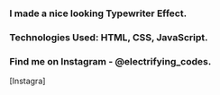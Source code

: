 ### I made a nice looking Typewriter Effect.

### Technologies Used: HTML, CSS, JavaScript.

### Find me on Instagram - @electrifying_codes.

[Instagra]